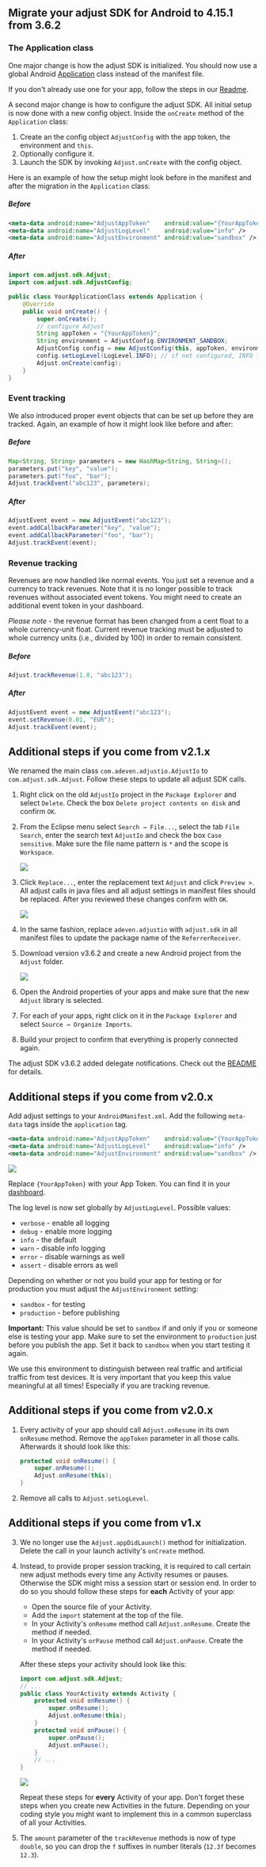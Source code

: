 ## Migrate your adjust SDK for Android to 4.15.1 from 3.6.2

### The Application class

One major change is how the adjust SDK is initialized. You should now use a
global Android [Application][android_application] class instead of the manifest file.

If you don't already use one for your app, follow the steps in our [Readme][basic-setup].

A second major change is how to configure the adjust SDK. All initial setup is now done with
a new config object. Inside the `onCreate` method of the `Application` class:

1. Create an the config object `AdjustConfig` with the app token, the environment and `this`.
2. Optionally configure it.
3. Launch the SDK by invoking `Adjust.onCreate` with the config object.

Here is an example of how the setup might look before in the manifest and
after the migration in the `Application` class:

##### Before

```xml
<meta-data android:name="AdjustAppToken"    android:value="{YourAppToken}" />
<meta-data android:name="AdjustLogLevel"    android:value="info" />
<meta-data android:name="AdjustEnvironment" android:value="sandbox" />
```

##### After

```java
import com.adjust.sdk.Adjust;
import com.adjust.sdk.AdjustConfig;

public class YourApplicationClass extends Application {
    @Override
    public void onCreate() {
        super.onCreate();
        // configure Adjust
        String appToken = "{YourAppToken}";
        String environment = AdjustConfig.ENVIRONMENT_SANDBOX;
        AdjustConfig config = new AdjustConfig(this, appToken, environment);
        config.setLogLevel(LogLevel.INFO); // if not configured, INFO is used by default
        Adjust.onCreate(config);
    }
}
```

### Event tracking

We also introduced proper event objects that can be set up before they are
tracked. Again, an example of how it might look like before and after:

##### Before

```java
Map<String, String> parameters = new HashMap<String, String>();
parameters.put("key", "value");
parameters.put("foo", "bar");
Adjust.trackEvent("abc123", parameters);
```

##### After

```java
AdjustEvent event = new AdjustEvent("abc123");
event.addCallbackParameter("key", "value");
event.addCallbackParameter("foo", "bar");
Adjust.trackEvent(event);
```

### Revenue tracking

Revenues are now handled like normal events. You just set a revenue and a
currency to track revenues. Note that it is no longer possible to track revenues
without associated event tokens. You might need to create an additional event token
in your dashboard.

*Please note* - the revenue format has been changed from a cent float to a whole
currency-unit float. Current revenue tracking must be adjusted to whole currency
units (i.e., divided by 100) in order to remain consistent.

##### Before

```java
Adjust.trackRevenue(1.0, "abc123");
```

##### After

```java
AdjustEvent event = new AdjustEvent("abc123");
event.setRevenue(0.01, "EUR");
Adjust.trackEvent(event);
```

## Additional steps if you come from v2.1.x

We renamed the main class `com.adeven.adjustio.AdjustIo` to
`com.adjust.sdk.Adjust`. Follow these steps to update all adjust SDK calls.

1. Right click on the old `AdjustIo` project in the `Package Explorer` and
   select `Delete`. Check the box `Delete project contents on disk` and confirm
   `OK`.

2. From the Eclipse menu select `Search → File...`, select the tab `File
   Search`, enter the search text `AdjustIo` and check the box `Case
   sensitive`. Make sure the file name pattern is `*` and the scope is
   `Workspace`.

   ![][search]

3. Click `Replace...`, enter the replacement text `Adjust` and
   click `Preview >`. All adjust calls in java files and all adjust settings in
   manifest files should be replaced. After you reviewed these changes confirm
   with `OK`.

   ![][replace]

4. In the same fashion, replace `adeven.adjustio` with `adjust.sdk` in all
   manifest files to update the package name of the `ReferrerReceiver`.

5. Download version v3.6.2 and create a new Android project from the `Adjust` folder.

    ![][import]

6. Open the Android properties of your apps and make sure that the new `Adjust`
   library is selected.

7. For each of your apps, right click on it in the `Package Explorer` and
   select `Source → Organize Imports`.

8. Build your project to confirm that everything is properly connected again.

The adjust SDK v3.6.2 added delegate notifications. Check out the [README] for
details.


## Additional steps if you come from v2.0.x

Add adjust settings to your `AndroidManifest.xml`. Add the following
`meta-data` tags inside the `application` tag.

```xml
<meta-data android:name="AdjustAppToken"    android:value="{YourAppToken}" />
<meta-data android:name="AdjustLogLevel"    android:value="info" />
<meta-data android:name="AdjustEnvironment" android:value="sandbox" /> <!-- TODO: change to 'production' -->
```

![][settings]

Replace `{YourAppToken}` with your App Token. You can find it in your
[dashboard].

The log level is now set globally by `AdjustLogLevel`. Possible values:

- `verbose` - enable all logging
- `debug` - enable more logging
- `info` - the default
- `warn` - disable info logging
- `error` - disable warnings as well
- `assert` - disable errors as well

Depending on whether or not you build your app for testing or for
production you must adjust the `AdjustEnvironment` setting:

- `sandbox` - for testing
- `production` - before publishing

**Important:** This value should be set to `sandbox` if and only if you or
someone else is testing your app. Make sure to set the environment to
`production` just before you publish the app. Set it back to `sandbox` when
you start testing it again.

We use this environment to distinguish between real traffic and artificial
traffic from test devices. It is very important that you keep this value
meaningful at all times! Especially if you are tracking revenue.

## Additional steps if you come from v2.0.x

1. Every activity of your app should call `Adjust.onResume` in its own
   `onResume` method. Remove the `appToken` parameter in all those calls.
   Afterwards it should look like this:

    ```java
    protected void onResume() {
        super.onResume();
        Adjust.onResume(this);
    }
    ```

2. Remove all calls to `Adjust.setLogLevel`.

## Additional steps if you come from v1.x

3. We no longer use the `Adjust.appDidLaunch()` method for initialization.
   Delete the call in your launch activity's `onCreate` method.

4. Instead, to provide proper session tracking, it is required to call certain
   new adjust methods every time any Activity resumes or pauses. Otherwise
   the SDK might miss a session start or session end. In order to do so you
   should follow these steps for **each** Activity of your app:

   - Open the source file of your Activity.
   - Add the `import` statement at the top of the file.
   - In your Activity's `onResume` method call `Adjust.onResume`. Create the
     method if needed.
   - In your Activity's `orPause` method call `Adjust.onPause`. Create the
     method if needed.

    After these steps your activity should look like this:

    ```java
    import com.adjust.sdk.Adjust;
    // ...
    public class YourActivity extends Activity {
        protected void onResume() {
            super.onResume();
            Adjust.onResume(this);
        }
        protected void onPause() {
            super.onPause();
            Adjust.onPause();
        }
        // ...
    }
    ```

    ![][activity]

    Repeat these steps for **every** Activity of your app. Don't forget these
    steps when you create new Activities in the future. Depending on your
    coding style you might want to implement this in a common superclass of all
    your Activities.

5. The `amount` parameter of the `trackRevenue` methods is now of type
   `double`, so you can drop the `f` suffixes in number literals (`12.3f`
   becomes `12.3`).

[README]: ../README.md
[dashboard]: http://adjust.com
[search]: https://raw.github.com/adjust/adjust_sdk/master/Resources/android/search.png
[replace]: https://raw.github.com/adjust/adjust_sdk/master/Resources/android/replace.png
[import]: https://raw.github.com/adjust/adjust_sdk/master/Resources/android/import2.png
[activity]: https://raw.github.com/adjust/adjust_sdk/master/Resources/android/activity4.png
[settings]: https://raw.github.com/adjust/adjust_sdk/master/Resources/android/settings.png
[android_application]:  http://developer.android.com/reference/android/app/Application.html
[application_name]:     http://developer.android.com/guide/topics/manifest/application-element.html#nm
[basic-setup]:          https://github.com/adjust/android_sdk/tree/master#basic-setup

